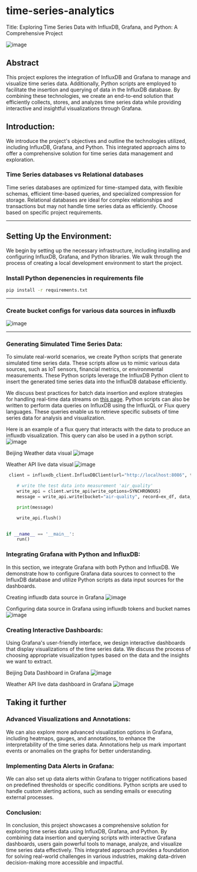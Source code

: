 # time-series-analytics
Title: Exploring Time Series Data with InfluxDB, Grafana, and Python: A Comprehensive Project

![image](https://github.com/ovokpus/time-series-analytics/blob/main/img/heading.jpg)

## Abstract
This project explores the integration of InfluxDB and Grafana to manage and visualize time series data. Additionally, Python scripts are employed to facilitate the insertion and querying of data in the InfluxDB database. By combining these technologies, we create an end-to-end solution that efficiently collects, stores, and analyzes time series data while providing interactive and insightful visualizations through Grafana.

## Introduction:
We introduce the project's objectives and outline the technologies utilized, including InfluxDB, Grafana, and Python. This integrated approach aims to offer a comprehensive solution for time series data management and exploration.

### Time Series databases vs Relational databases
Time series databases are optimized for time-stamped data, with flexible schemas, efficient time-based queries, and specialized compression for storage. Relational databases are ideal for complex relationships and transactions but may not handle time series data as efficiently. Choose based on specific project requirements.

---

## Setting Up the Environment:
We begin by setting up the necessary infrastructure, including installing and configuring InfluxDB, Grafana, and Python libraries. We walk through the process of creating a local development environment to start the project.

### Install Python depenencies in requirements file
```bash
pip install -r requirements.txt
```
---

### Create bucket configs for various data sources in influxdb
![image](https://github.com/ovokpus/time-series-analytics/blob/main/img/influxdb_configs.png)

---

### Generating Simulated Time Series Data:
To simulate real-world scenarios, we create Python scripts that generate simulated time series data. These scripts allow us to mimic various data sources, such as IoT sensors, financial metrics, or environmental measurements. These Python scripts leverage the InfluxDB Python client to insert the generated time series data into the InfluxDB database efficiently. 

We discuss best practices for batch data insertion and explore strategies for handling real-time data streams on [this page](https://github.com/ovokpus/time-series-analytics/blob/main/BESTPRACTICES.md). Python scripts can also be written to perform data queries on InfluxDB using the InfluxQL or Flux query languages. These queries enable us to retrieve specific subsets of time series data for analysis and visualization.

Here is an example of a flux query that interacts with the data to produce an influxdb visualization. This query can also be used in a python script.
![image](https://github.com/ovokpus/time-series-analytics/blob/main/img/flux_query.png)

Beijing Weather data visual
![image](https://github.com/ovokpus/time-series-analytics/blob/main/img/influxdb_beijing.png)

Weather API live data visual
![image](https://github.com/ovokpus/time-series-analytics/blob/main/img/live_weather_influxdb.png)

```python
 client = influxdb_client.InfluxDBClient(url="http://localhost:8086", token=my_token, org="my-org")

    # write the test data into measurement 'air_quality'
    write_api = client.write_api(write_options=SYNCHRONOUS)
    message = write_api.write(bucket="air-quality", record=ex_df, data_frame_measurement_name='test', data_frame_tag_columns=datatags, data_frame_field_columns=datatags)

    print(message)

    write_api.flush()
    

if __name__ == '__main__':
    run()
```



### Integrating Grafana with Python and InfluxDB:
In this section, we integrate Grafana with both Python and InfluxDB. We demonstrate how to configure Grafana data sources to connect to the InfluxDB database and utilize Python scripts as data input sources for the dashboards.

Creating influxdb data source in Grafana
![image](https://github.com/ovokpus/time-series-analytics/blob/main/img/grafana_connection.png)

Configuring data source in Grafana using influxdb tokens and bucket names
![image](https://github.com/ovokpus/time-series-analytics/blob/main/img/grafana_configs.png)

### Creating Interactive Dashboards:
Using Grafana's user-friendly interface, we design interactive dashboards that display visualizations of the time series data. We discuss the process of choosing appropriate visualization types based on the data and the insights we want to extract.

Beijing Data Dashboard in Grafana
![image](https://github.com/ovokpus/time-series-analytics/blob/main/img/beijing_data_grafana.png)

Weather API live data dashboard in Grafana
![image](https://github.com/ovokpus/time-series-analytics/blob/main/img/live_weather_api_grafana.png)

## Taking it further
### Advanced Visualizations and Annotations:
We can also explore more advanced visualization options in Grafana, including heatmaps, gauges, and annotations, to enhance the interpretability of the time series data. Annotations help us mark important events or anomalies on the graphs for better understanding.

### Implementing Data Alerts in Grafana:
We can also set up data alerts within Grafana to trigger notifications based on predefined thresholds or specific conditions. Python scripts are used to handle custom alerting actions, such as sending emails or executing external processes.

### Conclusion:
In conclusion, this project showcases a comprehensive solution for exploring time series data using InfluxDB, Grafana, and Python. By combining data insertion and querying scripts with interactive Grafana dashboards, users gain powerful tools to manage, analyze, and visualize time series data effectively. This integrated approach provides a foundation for solving real-world challenges in various industries, making data-driven decision-making more accessible and impactful.